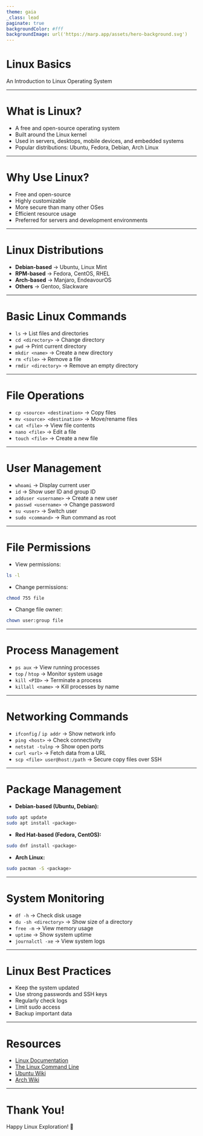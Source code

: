 ```yaml
---
theme: gaia
_class: lead
paginate: true
backgroundColor: #fff
backgroundImage: url('https://marp.app/assets/hero-background.svg')
---
```


# **Linux Basics**

An Introduction to Linux Operating System

---

# **What is Linux?**

- A free and open-source operating system
- Built around the Linux kernel
- Used in servers, desktops, mobile devices, and embedded systems
- Popular distributions: Ubuntu, Fedora, Debian, Arch Linux

---

# **Why Use Linux?**

- Free and open-source
- Highly customizable
- More secure than many other OSes
- Efficient resource usage
- Preferred for servers and development environments

---

# **Linux Distributions**

- **Debian-based** → Ubuntu, Linux Mint
- **RPM-based** → Fedora, CentOS, RHEL
- **Arch-based** → Manjaro, EndeavourOS
- **Others** → Gentoo, Slackware

---

# **Basic Linux Commands**

- `ls` → List files and directories
- `cd <directory>` → Change directory
- `pwd` → Print current directory
- `mkdir <name>` → Create a new directory
- `rm <file>` → Remove a file
- `rmdir <directory>` → Remove an empty directory

---

# **File Operations**

- `cp <source> <destination>` → Copy files
- `mv <source> <destination>` → Move/rename files
- `cat <file>` → View file contents
- `nano <file>` → Edit a file
- `touch <file>` → Create a new file

---

# **User Management**

- `whoami` → Display current user
- `id` → Show user ID and group ID
- `adduser <username>` → Create a new user
- `passwd <username>` → Change password
- `su <user>` → Switch user
- `sudo <command>` → Run command as root

---

# **File Permissions**

- View permissions:
```sh
ls -l
```
- Change permissions:
```sh
chmod 755 file
```
- Change file owner:
```sh
chown user:group file
```

---

# **Process Management**

- `ps aux` → View running processes
- `top` / `htop` → Monitor system usage
- `kill <PID>` → Terminate a process
- `killall <name>` → Kill processes by name

---

# **Networking Commands**

- `ifconfig` / `ip addr` → Show network info
- `ping <host>` → Check connectivity
- `netstat -tulnp` → Show open ports
- `curl <url>` → Fetch data from a URL
- `scp <file> user@host:/path` → Secure copy files over SSH

---

# **Package Management**

- **Debian-based (Ubuntu, Debian):**
```sh
sudo apt update
sudo apt install <package>
```
- **Red Hat-based (Fedora, CentOS):**
```sh
sudo dnf install <package>
```
- **Arch Linux:**
```sh
sudo pacman -S <package>
```

---

# **System Monitoring**

- `df -h` → Check disk usage
- `du -sh <directory>` → Show size of a directory
- `free -m` → View memory usage
- `uptime` → Show system uptime
- `journalctl -xe` → View system logs

---

# **Linux Best Practices**

- Keep the system updated
- Use strong passwords and SSH keys
- Regularly check logs
- Limit sudo access
- Backup important data

---

# **Resources**

- [Linux Documentation](https://linux.die.net/)
- [The Linux Command Line](https://linuxcommand.org/)
- [Ubuntu Wiki](https://help.ubuntu.com/)
- [Arch Wiki](https://wiki.archlinux.org/)

---

# **Thank You!**

Happy Linux Exploration! 🐧

